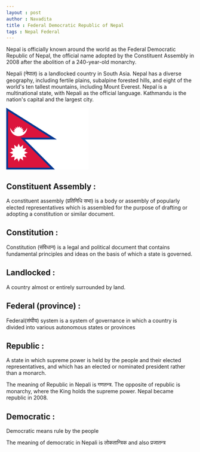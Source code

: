 ```yaml
---
layout : post
author : Navadita
title : Federal Democratic Republic of Nepal
tags : Nepal Federal
---
```


Nepal is officially known around the world as the Federal Democratic Republic of Nepal, the official name adopted by the Constituent Assembly in 2008 after the abolition of a 240-year-old monarchy.

Nepali (नेपाल) is a landlocked country in South Asia. Nepal has a diverse geography, including fertile plains, subalpine forested hills, and eight of the world's ten tallest mountains, including Mount Everest. Nepal is a multinational state, with Nepali as the official language. Kathmandu is the nation's capital and the largest city.

![](assets/images/nepal.png)

## Constituent Assembly :

A constituent assembly (प्रतिनिधि सभा) is a body or assembly of popularly elected representatives which is assembled for the purpose of drafting or adopting a constitution or similar document.

## Constitution :

Constitution (संविधान) is a legal and political document that contains fundamental principles and ideas on the basis of which a state is governed.

## Landlocked :  

A country almost or entirely surrounded by land.

## Federal (province) :

Federal(संघीय) system is a system of governance in which a country is divided into various autonomous states or provinces

## Republic :

A state in which supreme power is held by the people and their elected representatives, and which has an elected or nominated president rather than a monarch. 

The meaning of Republic in Nepali is गणतन्त्र. The opposite of republic is monarchy, where the King holds the supreme power. Nepal became republic in 2008.

## Democratic :

Democratic means rule by the people

The meaning of democratic in Nepali is लोकतान्त्रिक and also प्रजातन्त्र